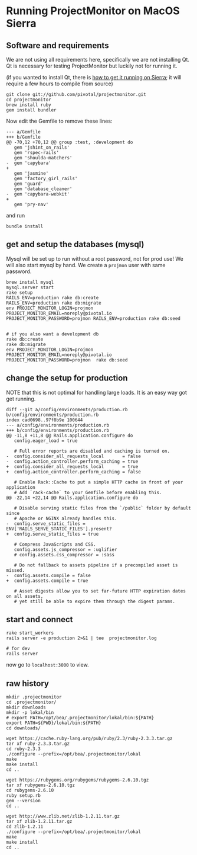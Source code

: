 

# Running ProjectMonitor on MacOS Sierra



## Software and requirements

We are not using all requirements here, specifically we are not installing Qt.  Qt is necessary for
testing ProjectMonitor but luckily not for running it.

(if you wanted to install Qt, there is [how to get it running on Sierra](https://github.com/thoughtbot/capybara-webkit/wiki/Installing-Qt-and-compiling-capybara-webkit); it will require a few hours to compile from source)

```
git clone git://github.com/pivotal/projectmonitor.git
cd projectmonitor
brew install ruby
gem install bundler
```

Now edit the Gemfile to remove these lines:
```
--- a/Gemfile
+++ b/Gemfile
@@ -70,12 +70,12 @@ group :test, :development do
   gem 'jshint_on_rails'
   gem 'rspec-rails'
   gem 'shoulda-matchers'
-  gem 'capybara'
+
   gem 'jasmine'
   gem 'factory_girl_rails'
   gem 'guard'
   gem 'database_cleaner'
-  gem 'capybara-webkit'
+
   gem 'pry-nav'
```

and run
```
bundle install
```


## get and setup the databases (mysql)

Mysql will be set up to run without a root password, not for prod use!  We will also start mysql by hand.  We create a `projmon` user with same password.


```
brew install mysql
mysql.server start
rake setup
RAILS_ENV=production rake db:create
RAILS_ENV=production rake db:migrate
env PROJECT_MONITOR_LOGIN=projmon PROJECT_MONITOR_EMAIL=noreply@pivotal.io PROJECT_MONITOR_PASSWORD=projmon RAILS_ENV=production rake db:seed


# if you also want a development db
rake db:create
rake db:migrate
env PROJECT_MONITOR_LOGIN=projmon PROJECT_MONITOR_EMAIL=noreply@pivotal.io PROJECT_MONITOR_PASSWORD=projmon  rake db:seed

```

## change the setup for production

NOTE that this is not optimal for handling large loads.  It is an easy way
got get running.

```
diff --git a/config/environments/production.rb b/config/environments/production.rb
index cad0698..97f8b9e 100644
--- a/config/environments/production.rb
+++ b/config/environments/production.rb
@@ -11,8 +11,8 @@ Rails.application.configure do
   config.eager_load = true

   # Full error reports are disabled and caching is turned on.
-  config.consider_all_requests_local       = false
-  config.action_controller.perform_caching = true
+  config.consider_all_requests_local       = true
+  config.action_controller.perform_caching = false

   # Enable Rack::Cache to put a simple HTTP cache in front of your application
   # Add `rack-cache` to your Gemfile before enabling this.
@@ -22,14 +22,14 @@ Rails.application.configure do

   # Disable serving static files from the `/public` folder by default since
   # Apache or NGINX already handles this.
-  config.serve_static_files = ENV['RAILS_SERVE_STATIC_FILES'].present?
+  config.serve_static_files = true

   # Compress JavaScripts and CSS.
   config.assets.js_compressor = :uglifier
   # config.assets.css_compressor = :sass

   # Do not fallback to assets pipeline if a precompiled asset is missed.
-  config.assets.compile = false
+  config.assets.compile = true

   # Asset digests allow you to set far-future HTTP expiration dates on all assets,
   # yet still be able to expire them through the digest params.
```

## start and connect

```
rake start_workers
rails server -e production 2>&1 | tee  projectmonitor.log

# for dev
rails server

```

now go to `localhost:3000` to view.


## raw history

```
mkdir .projectmonitor
cd .projectmonitor/
mkdir downloads
mkdir -p lokal/bin
# export PATH=/opt/bea/.projectmonitor/lokal/bin:${PATH}
export PATH=${PWD}/lokal/bin:${PATH}
cd downloads/

wget https://cache.ruby-lang.org/pub/ruby/2.3/ruby-2.3.3.tar.gz
tar xf ruby-2.3.3.tar.gz
cd ruby-2.3.3
./configure --prefix=/opt/bea/.projectmonitor/lokal
make
make install
cd ..

wget https://rubygems.org/rubygems/rubygems-2.6.10.tgz
tar xf rubygems-2.6.10.tgz
cd rubygems-2.6.10
ruby setup.rb
gem --version
cd ..

wget http://www.zlib.net/zlib-1.2.11.tar.gz
tar xf zlib-1.2.11.tar.gz
cd zlib-1.2.11
./configure --prefix=/opt/bea/.projectmonitor/lokal
make
make install
cd ..

 ```
